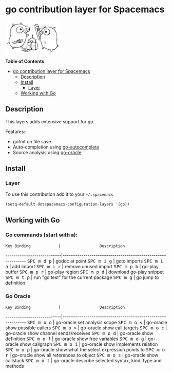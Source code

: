 # go contribution layer for Spacemacs

![go](img/go.png)

<!-- markdown-toc start - Don't edit this section. Run M-x markdown-toc/generate-toc again -->
**Table of Contents**

- [go contribution layer for Spacemacs](#go-contribution-layer-for-spacemacs)
    - [Description](#description)
    - [Install](#install)
        - [Layer](#layer)
    - [Working with Go](#working-with-go)

<!-- markdown-toc end -->

## Description

This layers adds extensive support for go.

Features:
- gofmt on file save
- Auto-completion using [go-autocomplete](https://github.com/nsf/gocode/tree/master/emacs)
- Source analysis using [go-oracle](http://golang.org/s/oracle-user-manual)

## Install

### Layer

To use this contribution add it to your `~/.spacemacs`

```elisp
(setq-default dotspacemacs-configuration-layers '(go))
```

## Working with Go

### Go commands (start with `m`):

    Key Binding            |                 Description
---------------------------|------------------------------------------------------------
<kbd>SPC m d p</kbd>       | godoc at point
<kbd>SPC m i g</kbd>       | goto imports
<kbd>SPC m i a</kbd>       | add import
<kbd>SPC m i r</kbd>       | remove unused import
<kbd>SPC m p b</kbd>       | go-play buffer
<kbd>SPC m p r</kbd>       | go-play region
<kbd>SPC m p d</kbd>       | download go-play snippet
<kbd>SPC m t p</kbd>       | run "go test" for the current package
<kbd>SPC m g</kbd>         | go jump to definition


### Go Oracle

    Key Binding            |                 Description
---------------------------|------------------------------------------------------------
<kbd>SPC m o o</kbd>       | go-oracle set analysis scope
<kbd>SPC m o <</kbd>       | go-oracle show possible callers
<kbd>SPC m o ></kbd>       | go-oracle show call targets
<kbd>SPC m o c</kbd>       | go-oracle show channel sends/receives
<kbd>SPC m o d</kbd>       | go-oracle show definition
<kbd>SPC m o f</kbd>       | go-oracle show free variables
<kbd>SPC m o g</kbd>       | go-oracle show callgraph
<kbd>SPC m o i</kbd>       | go-oracle show implements relation
<kbd>SPC m o p</kbd>       | go-oracle show what the select expression points to
<kbd>SPC m o r</kbd>       | go-oracle show all references to object
<kbd>SPC m o s</kbd>       | go-oracle show callstack
<kbd>SPC m o t</kbd>       | go-oracle describe selected syntax, kind, type and methods
